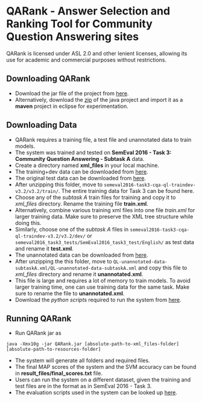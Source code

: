 # QARank - Answer Selection and Ranking Tool for Community Question Answering sites
QARank is licensed under ASL 2.0 and other lenient licenses, allowing its use for academic and commercial purposes without restrictions.

## Downloading QARank
* Download the jar file of the project from [here](https://github.com/tudarmstadt-lt/QASelection/releases/download/release1/QARank.jar).
* Alternatively, download the [zip](https://github.com/tudarmstadt-lt/QASelection/archive/master.zip) of the java project and import it as a **maven** project in eclipse for experimentation.

## Downloading Data
* QARank requires a training file, a test file and unannotated data to train models.
* The system was trained and tested on **SemEval 2016 - Task 3: Community Question Answering - Subtask A** data.
* Create a directory named **xml_files** in your local machine.
* The training+dev data can be downloaded from [here](http://alt.qcri.org/semeval2016/task3/data/uploads/semeval2016-task3-cqa-ql-traindev-v3.2.zip).
* The original test data can be downloaded from
[here](http://alt.qcri.org/semeval2016/task3/data/uploads/semeval2016_task3_tests.zip).
* After unzipping this folder, move to `semeval2016-task3-cqa-ql-traindev-v3.2/v3.2/train/`. The entire training data for Task 3 can be found here. 
 * Choose any of the *subtask A* train files for training and copy it to *xml_files* directory. Rename the training file **train.xml**.
 * Alternatively, combine various training xml files into one file *train.xml* for larger training data. Make sure to preserve the XML tree structure while doing this.
* Similarly, choose one of the *subtask A* files in `semeval2016-task3-cqa-ql-traindev-v3.2/v3.2/dev/` or `semeval2016_task3_tests/SemEval2016_task3_test/English/` as test data and rename it **test.xml**.
* The unannotated data can be downloaded from [here](http://alt.qcri.org/semeval2016/task3/data/uploads/QL-unannotated-data-subtaskA.xml.zip).
 * After unzipping the this folder, move to `QL-unannotated-data-subtaskA.xml/QL-unannotated-data-subtaskA.xml` and copy this file to *xml_files* directory and rename it **unannotated.xml**.
 * This file is large and requires a lot of memory to train models. To avoid larger training time, one can use training data for the same task. Make sure to rename the file to **unannotated.xml**.
 * Download the *python scripts* required to run the system from [here](https://github.com/tudarmstadt-lt/QASelection/releases/download/release1/resources.zip).

## Running QARank
* Run QARank jar as
```
java -Xmx10g -jar QARank.jar [absolute-path-to-xml_files-folder] [absolute-path-to-resources-folder]
```
* The system will generate all folders and required files.
* The final MAP scores of the system and the SVM accuracy can be found in **result_files/final_scores.txt** file.
* Users can run the system on a different dataset, given the training and test files are in the format as in SemEval 2016 - Task 3.  
* The evaluation scripts used in the system can be looked up [here](http://alt.qcri.org/semeval2016/task3/data/uploads/semeval2016_task3_submissions_and_score.zip).

